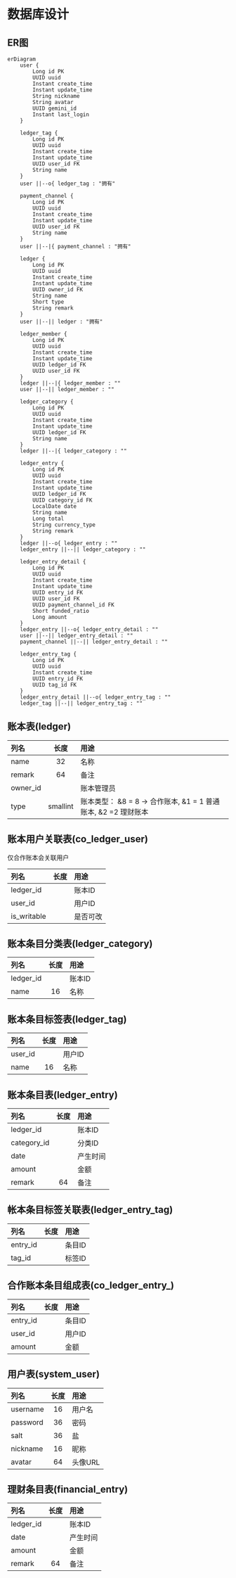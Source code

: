 # 数据库设计

## ER图

```mermaid
erDiagram
    user {
        Long id PK
        UUID uuid
        Instant create_time
        Instant update_time
        String nickname
        String avatar
        UUID gemini_id
        Instant last_login
    }

    ledger_tag {
        Long id PK
        UUID uuid
        Instant create_time
        Instant update_time
        UUID user_id FK
        String name
    }
    user ||--o{ ledger_tag : "拥有"

    payment_channel {
        Long id PK
        UUID uuid
        Instant create_time
        Instant update_time
        UUID user_id FK
        String name
    }
    user ||--|{ payment_channel : "拥有"

    ledger {
        Long id PK
        UUID uuid
        Instant create_time
        Instant update_time
        UUID owner_id FK
        String name
        Short type
        String remark
    }
    user ||--|| ledger : "拥有"

    ledger_member {
        Long id PK
        UUID uuid
        Instant create_time
        Instant update_time
        UUID ledger_id FK
        UUID user_id FK
    }
    ledger ||--|{ ledger_member : ""
    user ||--|| ledger_member : ""

    ledger_category {
        Long id PK
        UUID uuid
        Instant create_time
        Instant update_time
        UUID ledger_id FK
        String name
    }
    ledger ||--|{ ledger_category : ""

    ledger_entry {
        Long id PK
        UUID uuid
        Instant create_time
        Instant update_time
        UUID ledger_id FK
        UUID category_id FK
        LocalDate date
        String name
        Long total
        String currency_type
        String remark
    }
    ledger ||--o{ ledger_entry : ""
    ledger_entry ||--|| ledger_category : ""

    ledger_entry_detail {
        Long id PK
        UUID uuid
        Instant create_time
        Instant update_time
        UUID entry_id FK
        UUID user_id FK
        UUID payment_channel_id FK
        Short funded_ratio
        Long amount
    }
    ledger_entry ||--o{ ledger_entry_detail : ""
    user ||--|| ledger_entry_detail : ""
    payment_channel ||--|| ledger_entry_detail : ""

    ledger_entry_tag {
        Long id PK
        UUID uuid
        Instant create_time
        UUID entry_id FK
        UUID tag_id FK
    }
    ledger_entry_detail ||--o{ ledger_entry_tag : ""
    ledger_tag ||--|| ledger_entry_tag : ""
```

## 账本表(ledger)

| 列名     |   长度   | 用途                                                           |
| :------- | :------: | :------------------------------------------------------------- |
| name     |    32    | 名称                                                           |
| remark   |    64    | 备注                                                           |
| owner_id |          | 账本管理员                                                     |
| type     | smallint | 账本类型： &8 = 8 -> 合作账本, &1 = 1 普通账本, &2 =2 理财账本 |

## 账本用户关联表(co_ledger_user)

仅合作账本会关联用户

| 列名        | 长度  | 用途     |
| :---------- | :---: | :------- |
| ledger_id   |       | 账本ID   |
| user_id     |       | 用户ID   |
| is_writable |       | 是否可改 |

## 账本条目分类表(ledger_category)

| 列名      | 长度  | 用途   |
| :-------- | :---: | :----- |
| ledger_id |       | 账本ID |
| name      |  16   | 名称   |

## 账本条目标签表(ledger_tag)

| 列名    | 长度  | 用途   |
| :------ | :---: | :----- |
| user_id |       | 用户ID |
| name    |  16   | 名称   |

## 账本条目表(ledger_entry)

| 列名        | 长度  | 用途     |
| :---------- | :---: | :------- |
| ledger_id   |       | 账本ID   |
| category_id |       | 分类ID   |
| date        |       | 产生时间 |
| amount      |       | 金额     |
| remark      |  64   | 备注     |

## 帐本条目标签关联表(ledger_entry_tag)

| 列名     | 长度  | 用途   |
| :------- | :---: | :----- |
| entry_id |       | 条目ID |
| tag_id   |       | 标签ID |

## 合作账本条目组成表(co_ledger_entry_)

| 列名     | 长度  | 用途   |
| :------- | :---: | :----- |
| entry_id |       | 条目ID |
| user_id  |       | 用户ID |
| amount   |       | 金额   |

## 用户表(system_user)

| 列名     | 长度  | 用途    |
| :------- | :---: | :------ |
| username |  16   | 用户名  |
| password |  36   | 密码    |
| salt     |  36   | 盐      |
| nickname |  16   | 昵称    |
| avatar   |  64   | 头像URL |

## 理财条目表(financial_entry)

| 列名      | 长度  | 用途     |
| :-------- | :---: | :------- |
| ledger_id |       | 账本ID   |
| date      |       | 产生时间 |
| amount    |       | 金额     |
| remark    |  64   | 备注     |
